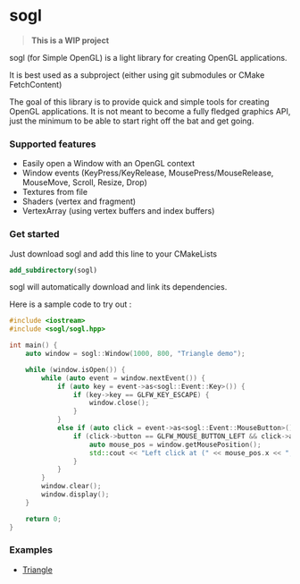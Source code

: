 # sogl

>**This is a WIP project**

sogl (for Simple OpenGL) is a light library for creating OpenGL applications.

It is best used as a subproject (either using git submodules or CMake FetchContent)

The goal of this library is to provide quick and simple tools for creating OpenGL applications.
It is not meant to become a fully fledged graphics API, just the minimum to be able to start right off the bat
and get going.

### Supported features

- Easily open a Window with an OpenGL context
- Window events (KeyPress/KeyRelease, MousePress/MouseRelease, MouseMove, Scroll, Resize, Drop)
- Textures from file
- Shaders (vertex and fragment)
- VertexArray (using vertex buffers and index buffers)

### Get started

Just download sogl and add this line to your CMakeLists

```cmake
add_subdirectory(sogl)
```

sogl will automatically download and link its dependencies.

Here is a sample code to try out :

```c++
#include <iostream>
#include <sogl/sogl.hpp>

int main() {
    auto window = sogl::Window(1000, 800, "Triangle demo");

    while (window.isOpen()) {
        while (auto event = window.nextEvent()) {
            if (auto key = event->as<sogl::Event::Key>()) {
                if (key->key == GLFW_KEY_ESCAPE) {
                    window.close();
                }
            }
            else if (auto click = event->as<sogl::Event::MouseButton>()){
                if (click->button == GLFW_MOUSE_BUTTON_LEFT && click->action == GLFW_PRESS) {
                    auto mouse_pos = window.getMousePosition();
                    std::cout << "Left click at (" << mouse_pos.x << ", " << mouse_pos.y << ")\n";
                }
            }
        }
        window.clear();
        window.display();
    }

    return 0;
}
```

### Examples

- [Triangle](https://github.com/Madour/sogl/blob/master/examples/triangle.cpp)

